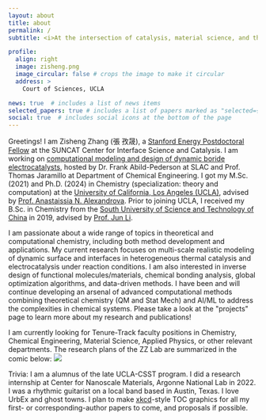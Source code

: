 ```yaml
---
layout: about
title: about
permalink: /
subtitle: <i>At the intersection of catalysis, material science, and theoretical chemistry</i><br><b><font size="4">Seeking tenure-track faculty position</font></b>

profile:
  align: right
  image: zisheng.png
  image_circular: false # crops the image to make it circular
  address: >
    Court of Sciences, UCLA

news: true  # includes a list of news items
selected_papers: true # includes a list of papers marked as "selected={true}"
social: true  # includes social icons at the bottom of the page
---
```


Greetings! I am Zisheng Zhang (張 孜晟), a [Stanford Energy Postdoctoral Fellow](https://energypostdoc.stanford.edu/) at the SUNCAT Center for Interface Science and Catalysis. I am working on [computational modeling and design of dynamic boride electrocatalysts](https://energypostdoc.stanford.edu/people/zisheng-zhang), hosted by Dr. Frank Abild-Pederson at SLAC and Prof. Thomas Jaramillo at Department of Chemical Engineering. I got my M.Sc. (2021) and Ph.D. (2024) in Chemistry (specialization: theory and computation) at the [University of California, Los Angeles (UCLA)](https://www.chemistry.ucla.edu/), advised by [Prof. Anastaissia N. Alexandrova](http://www.chem.ucla.edu/~ana/). Prior to joining UCLA, I received my B.Sc. in Chemistry from the [South University of Science and Technology of China](http://science-en.sustech.edu.cn/research/focusd/id/436.html) in 2019, advised by [Prof. Jun Li](http://www.junlilab.org/).

I am passionate about a wide range of topics in theoretical and computational chemistry, including both method development and applications. My current research focuses on multi-scale realistic modeling of dynamic surface and interfaces in heterogeneous thermal catalysis and electrocatalysis under reaction conditions. I am also interested in inverse design of functional molecules/materials, chemical bonding analysis, global optimization algorithms, and data-driven methods. I have been and will continue developing an arsenal of advanced computational methods combining theoretical chemistry (QM and Stat Mech) and  AI/ML to address the complexities in chemical systems. Please take a look at the "projects" page to learn more about my research and publications!

I am currently looking for Tenure-Track faculty positions in Chemistry, Chemical Engineering, Material Science, Applied Physics, or other relevant departments. The research plans of the ZZ Lab are summarized in the comic below:
![](assets/img/research_plan2024.png)

Trivia: I am a alumnus of the late UCLA-CSST program. I did a research internship at Center for Nanoscale Materials, Argonne National Lab in 2022. I was a rhythmic guitarist on a local band based in Austin, Texas. I love UrbEx and ghost towns. I plan to make [xkcd](https://xkcd.com/)-style TOC graphics for all my first- or corresponding-author papers to come, and proposals if possible.

<!-- - Statistical ensemble representation of dynamic clusters and restructuring surfaces in catalytic conditions.
- Development of global optimizers with grand canonical and multi-objective functionality for structure search of crystals, clusters, and surfaces.
- Realistic modeling of electrocatalytic interface to understand the roles of pH, electrode potential, solvation, and electrolyte additives.
- Direct and inverse design of functional molecules and materials for CO$_2$ capture and electroreduction. -->



<!-- Write your biography here. Tell the world about yourself. Link to your favorite [subreddit](http://reddit.com). You can put a picture in, too. The code is already in, just name your picture `prof_pic.jpg` and put it in the `img/` folder.

Put your address / P.O. box / other info right below your picture. You can also disable any these elements by editing `profile` property of the YAML header of your `_pages/about.md`. Edit `_bibliography/papers.bib` and Jekyll will render your [publications page](/al-folio/publications/) automatically.

Link to your social media connections, too. This theme is set up to use [Font Awesome icons](http://fortawesome.github.io/Font-Awesome/) and [Academicons](https://jpswalsh.github.io/academicons/), like the ones below. Add your Facebook, Twitter, LinkedIn, Google Scholar, or just disable all of them. -->
